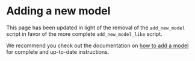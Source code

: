 <!---
Copyright 2020 The HuggingFace Team. All rights reserved.

Licensed under the Apache License, Version 2.0 (the "License");
you may not use this file except in compliance with the License.
You may obtain a copy of the License at

    http://www.apache.org/licenses/LICENSE-2.0

Unless required by applicable law or agreed to in writing, software
distributed under the License is distributed on an "AS IS" BASIS,
WITHOUT WARRANTIES OR CONDITIONS OF ANY KIND, either express or implied.
See the License for the specific language governing permissions and
limitations under the License.
-->

# Adding a new model

This page has been updated in light of the removal of the `add_new_model` script in favor of the more complete 
`add_new_model_like` script.

We recommend you check out the documentation on [how to add a model](https://huggingface.co/docs/transformers/main/en/add_new_model) 
for complete and up-to-date instructions.